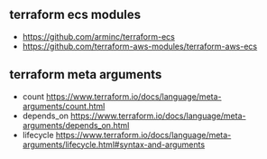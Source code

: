 ## terraform ecs modules

- https://github.com/arminc/terraform-ecs
- https://github.com/terraform-aws-modules/terraform-aws-ecs

## terraform meta arguments

- count https://www.terraform.io/docs/language/meta-arguments/count.html
- depends_on https://www.terraform.io/docs/language/meta-arguments/depends_on.html
- lifecycle https://www.terraform.io/docs/language/meta-arguments/lifecycle.html#syntax-and-arguments
